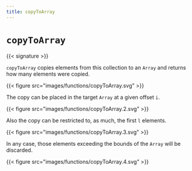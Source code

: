 ```yaml
---
title: copyToArray
---
```


# `copyToArray`

{{< signature >}}

`copyToArray` copies elements from this collection to an `Array` and returns
how many elements were copied.

{{< figure src="images/functions/copyToArray.svg" >}}

The copy can be placed in the target `Array` at a given offset `i`.

{{< figure src="images/functions/copyToArray.2.svg" >}}

Also the copy can be restricted to, as much, the first `l` elements.

{{< figure src="images/functions/copyToArray.3.svg" >}}

In any case, those elements exceeding the bounds of the `Array` will be discarded.

{{< figure src="images/functions/copyToArray.4.svg" >}}

